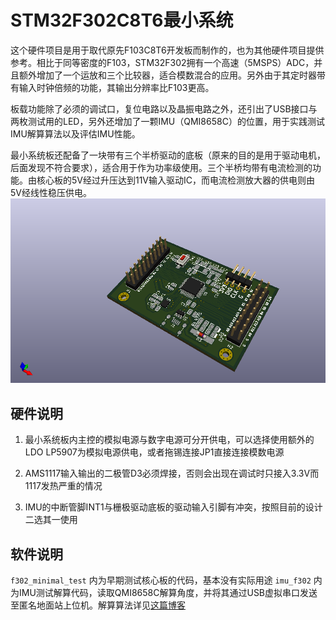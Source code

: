 
# STM32F302C8T6最小系统

这个硬件项目是用于取代原先F103C8T6开发板而制作的，也为其他硬件项目提供参考。相比于同等密度的F103，STM32F302拥有一个高速（5MSPS）ADC，并且额外增加了一个运放和三个比较器，适合模数混合的应用。另外由于其定时器带有输入时钟倍频的功能，其输出分辨率比F103更高。

板载功能除了必须的调试口，复位电路以及晶振电路之外，还引出了USB接口与两枚测试用的LED，另外还增加了一颗IMU（QMI8658C）的位置，用于实践测试IMU解算算法以及评估IMU性能。

最小系统板还配备了一块带有三个半桥驱动的底板（原来的目的是用于驱动电机，后面发现不符合要求），适合用于作为功率级使用。三个半桥均带有电流检测的功能。由核心板的5V经过升压达到11V输入驱动IC，而电流检测放大器的供电则由5V经线性稳压供电。
![board_core](Docs/board_core.png)

## 硬件说明

1. 最小系统板内主控的模拟电源与数字电源可分开供电，可以选择使用额外的LDO LP5907为模拟电源供电，或者拖锡连接JP1直接连接模数电源

2. AMS1117输入输出的二极管D3必须焊接，否则会出现在调试时只接入3.3V而1117发热严重的情况

3. IMU的中断管脚INT1与栅极驱动底板的驱动输入引脚有冲突，按照目前的设计二选其一使用


## 软件说明

`f302_minimal_test` 内为早期测试核心板的代码，基本没有实际用途
`imu_f302` 内为IMU测试解算代码，读取QMI8658C解算角度，并将其通过USB虚拟串口发送至匿名地面站上位机。解算算法详见[这篇博客](https://sourcelizi.github.io/202304/imu-practice/)